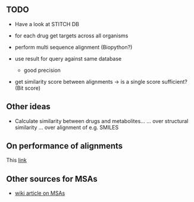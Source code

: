 ## TODO

- Have a look at STITCH DB
- for each drug get targets across all organisms
- perform multi sequence alignment (Biopython?)
- use result for query against same database
	- good precision

- get similarity score between alignments -> is a single score sufficient? (Bit score)

## Other ideas

- Calculate similarity between drugs and metabolites...
	... over structural similarity
	... over alignment of e.g. SMILES

## On performance of alignments

This [link](https://www.ebi.ac.uk/Tools/msa/)

## Other sources for MSAs

- [wiki article on MSAs](https://en.wikipedia.org/wiki/List_of_sequence_alignment_software#Multiple_sequence_alignment)
